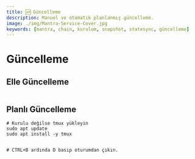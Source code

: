 ```yaml
---
title: 🆙 Güncelleme
description: Manuel ve otomatik planlanmış güncelleme.
image: ./img/Mantra-Service-Cover.jpg
keywords: [mantra, chain, kurulum, snapshot, statesync, güncelleme]
---
```


# Güncelleme

## Elle Güncelleme

```shell
```

## Planlı Güncelleme

```shell
# Kurulu değilse tmux yükleyin 
sudo apt update
sudo apt install -y tmux
```

```shell

# CTRL+B ardında D basıp oturumdan çıkın.
```
